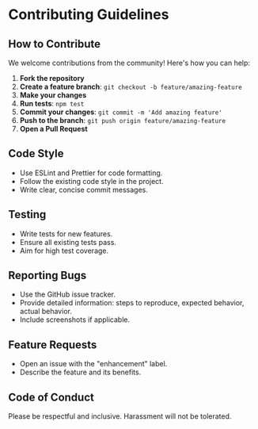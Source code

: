 # Contributing Guidelines

## How to Contribute

We welcome contributions from the community! Here's how you can help:

1. **Fork the repository**
2. **Create a feature branch**: `git checkout -b feature/amazing-feature`
3. **Make your changes**
4. **Run tests**: `npm test`
5. **Commit your changes**: `git commit -m 'Add amazing feature'`
6. **Push to the branch**: `git push origin feature/amazing-feature`
7. **Open a Pull Request**

## Code Style

- Use ESLint and Prettier for code formatting.
- Follow the existing code style in the project.
- Write clear, concise commit messages.

## Testing

- Write tests for new features.
- Ensure all existing tests pass.
- Aim for high test coverage.

## Reporting Bugs

- Use the GitHub issue tracker.
- Provide detailed information: steps to reproduce, expected behavior, actual behavior.
- Include screenshots if applicable.

## Feature Requests

- Open an issue with the "enhancement" label.
- Describe the feature and its benefits.

## Code of Conduct

Please be respectful and inclusive. Harassment will not be tolerated.
